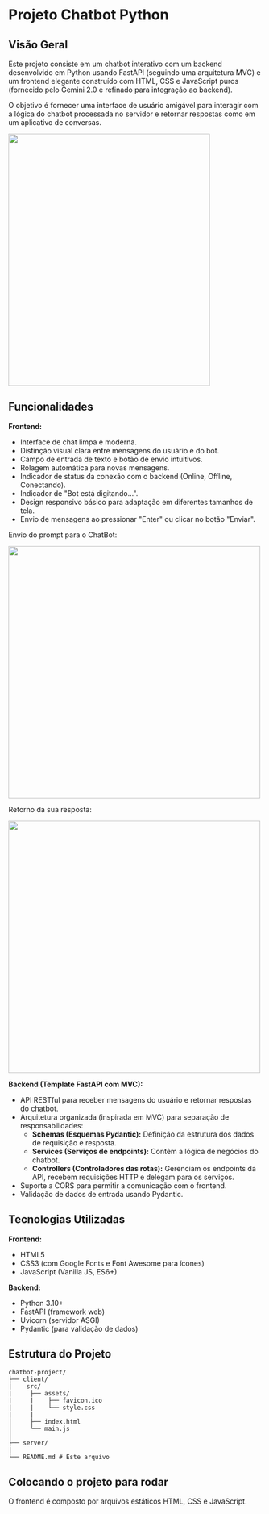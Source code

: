 # Projeto Chatbot Python

## Visão Geral

Este projeto consiste em um chatbot interativo com um backend desenvolvido em Python usando FastAPI (seguindo uma arquitetura MVC) e um frontend elegante construído com HTML, CSS e JavaScript puros (fornecido pelo Gemini 2.0 e refinado para integração ao backend). 

O objetivo é fornecer uma interface de usuário amigável para interagir com a lógica do chatbot processada no servidor e retornar respostas como em um aplicativo de conversas.

<img width="400px" height="500px" src="https://github.com/user-attachments/assets/fdbf6620-1999-43b2-8f40-57f92a443507"/>


## Funcionalidades

**Frontend:**
*   Interface de chat limpa e moderna.
*   Distinção visual clara entre mensagens do usuário e do bot.
*   Campo de entrada de texto e botão de envio intuitivos.
*   Rolagem automática para novas mensagens.
*   Indicador de status da conexão com o backend (Online, Offline, Conectando).
*   Indicador de "Bot está digitando...".
*   Design responsivo básico para adaptação em diferentes tamanhos de tela.
*   Envio de mensagens ao pressionar "Enter" ou clicar no botão "Enviar".

Envio do prompt para o ChatBot:

<img width="500px" src="https://github.com/user-attachments/assets/736e6aec-a945-4271-b997-12aa41751582"/>

Retorno da sua resposta:

<img width="500px" src="https://github.com/user-attachments/assets/dc591b36-e30b-4fc8-baf3-fbac5d08fa2a"/>


**Backend (Template FastAPI com MVC):**
*   API RESTful para receber mensagens do usuário e retornar respostas do chatbot.
*   Arquitetura organizada (inspirada em MVC) para separação de responsabilidades:
    *   **Schemas (Esquemas Pydantic):** Definição da estrutura dos dados de requisição e resposta.
    *   **Services (Serviços de endpoints):** Contêm a lógica de negócios do chatbot.
    *   **Controllers (Controladores das rotas):** Gerenciam os endpoints da API, recebem requisições HTTP e delegam para os serviços.
*   Suporte a CORS para permitir a comunicação com o frontend.
*   Validação de dados de entrada usando Pydantic.

## Tecnologias Utilizadas

**Frontend:**
*   HTML5
*   CSS3 (com Google Fonts e Font Awesome para ícones)
*   JavaScript (Vanilla JS, ES6+)

**Backend:**
*   Python 3.10+
*   FastAPI (framework web)
*   Uvicorn (servidor ASGI)
*   Pydantic (para validação de dados)

## Estrutura do Projeto

```
chatbot-project/
├── client/
|    src/
|     ├── assets/
|     |    ├── favicon.ico
|     |    └── style.css
|     |
│     ├── index.html
│     └── main.js
│
├── server/
|
└── README.md # Este arquivo
```

## Colocando o projeto para rodar

O frontend é composto por arquivos estáticos HTML, CSS e JavaScript.

